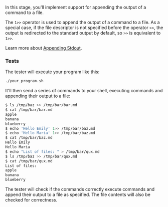 In this stage, you'll implement support for appending the output of a command to a file.

The `1>>` operator is used to append the output of a command to a file.
As a special case, if the file descriptor is not specified before the operator `>>`, the output is redirected to the standard output by default, so `>>` is equivalent to `1>>`.

Learn more about [Appending Stdout](https://www.gnu.org/software/bash/manual/bash.html#Appending-Redirected-Output).

### Tests

The tester will execute your program like this:

```bash
./your_program.sh
```

It'll then send a series of commands to your shell, executing commands and appending their output to a file:

```bash
$ ls /tmp/baz >> /tmp/bar/bar.md
$ cat /tmp/bar/bar.md
apple
banana
blueberry
$ echo 'Hello Emily' 1>> /tmp/bar/baz.md
$ echo 'Hello Maria' 1>> /tmp/bar/baz.md
$ cat /tmp/bar/baz.md
Hello Emily
Hello Maria
$ echo "List of files: " > /tmp/bar/qux.md
$ ls /tmp/baz >> /tmp/bar/qux.md
$ cat /tmp/bar/qux.md
List of files:
apple
banana
blueberry
```

The tester will check if the commands correctly execute commands and append their output to a file as specified.
The file contents will also be checked for correctness.